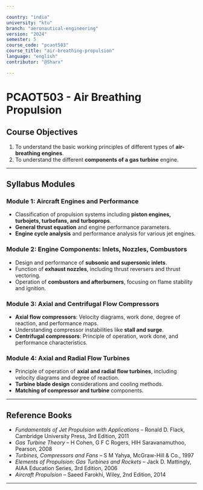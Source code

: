 ```yaml
---

country: "india"
university: "ktu"
branch: "aeronautical-engineering"
version: "2024"
semester: 5
course_code: "pcaot503"
course_title: "air-breathing-propulsion"
language: "english"
contributor: "@Sharx"

---
```


# PCAOT503 - Air Breathing Propulsion

## Course Objectives

1.  To understand the basic working principles of different types of **air-breathing engines**.
2.  To understand the different **components of a gas turbine** engine.

---

## Syllabus Modules

### Module 1: Aircraft Engines and Performance

-   Classification of propulsion systems including **piston engines, turbojets, turbofans, and turboprops**.
-   **General thrust equation** and engine performance parameters.
-   **Engine cycle analysis** and performance analysis for various jet engines.

### Module 2: Engine Components: Inlets, Nozzles, Combustors

-   Design and performance of **subsonic and supersonic inlets**.
-   Function of **exhaust nozzles**, including thrust reversers and thrust vectoring.
-   Operation of **combustors and afterburners**, focusing on flame stability and ignition.

### Module 3: Axial and Centrifugal Flow Compressors

-   **Axial flow compressors**: Velocity diagrams, work done, degree of reaction, and performance maps.
-   Understanding compressor instabilities like **stall and surge**.
-   **Centrifugal compressors**: Principle of operation, work done, and performance characteristics.

### Module 4: Axial and Radial Flow Turbines

-   Principle of operation of **axial and radial flow turbines**, including velocity diagrams and degree of reaction.
-   **Turbine blade design** considerations and cooling methods.
-   **Matching of compressor and turbine** components.

---

## Reference Books

-   *Fundamentals of Jet Propulsion with Applications* – Ronald D. Flack, Cambridge University Press, 3rd Edition, 2011
-   *Gas Turbine Theory* – H Cohen, G F C Rogers, HIH Saravanamuthoo, Pearson, 2008
-   *Turbines, Compressors and Fans* – S M Yahya, McGraw-Hill & Co., 1997
-   *Elements of Propulsion: Gas Turbines and Rockets* – Jack D. Mattingly, AIAA Education Series, 3rd Edition, 2006
-   *Aircraft Propulsion* – Saeed Farokhi, Wiley, 2nd Edition, 2014

---
